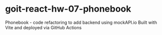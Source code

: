 # goit-react-hw-07-phonebook
Phonebook - code refactoring to add backend using mockAPI.io
Built with Vite and deployed via GitHub Actions
